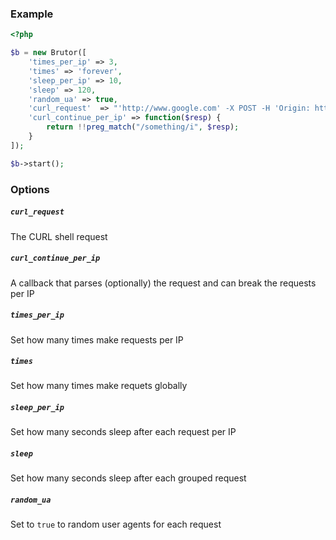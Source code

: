### Example

```php
<?php

$b = new Brutor([
	'times_per_ip' => 3,
	'times' => 'forever',
	'sleep_per_ip' => 10,
	'sleep' => 120,
	'random_ua'	=> true,
	'curl_request'	=> "'http://www.google.com' -X POST -H 'Origin: http://www.google.com'",
	'curl_continue_per_ip' => function($resp) {
		return !!preg_match("/something/i", $resp);
	}
]);

$b->start();
```

### Options

##### `curl_request`

The CURL shell request

##### `curl_continue_per_ip`

A callback that parses (optionally) the request and can break the requests per IP

##### `times_per_ip`

Set how many times make requests per IP

##### `times`

Set how many times make requets globally

##### `sleep_per_ip`

Set how many seconds sleep after each request per IP

##### `sleep`

Set how many seconds sleep after each grouped request

##### `random_ua`

Set to `true` to random user agents for each request

